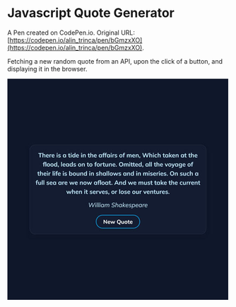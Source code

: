 # Javascript Quote Generator

A Pen created on CodePen.io. Original URL: [https://codepen.io/alin_trinca/pen/bGmzxXO](https://codepen.io/alin_trinca/pen/bGmzxXO).

Fetching a new random quote from an API, upon the click of a button, and displaying it in the browser.

![Javascript Quote Generator Screenshot](javascript-quote-generator.jpg)
